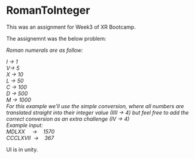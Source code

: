 # RomanToInteger
This was an assignment for Week3 of XR Bootcamp.

The assignemnt was the below problem: 

*Roman numerals are as follow:*

*I -> 1*<br />
*V-> 5*<br />
*X -> 10*<br />
*L -> 50*<br />
*C -> 100*<br />
*D -> 500*<br />
*M -> 1000*<br />
*For this example we'll use the simple conversion, where all numbers are*
*translated straight into their integer value (IIII -> 4) but feel free*
*to add the correct conversion as an extra challenge (IV -> 4)*<br />
*Example input:*<br />
*MDLXX     ->    1570*<br />
*CCCLXVII  ->    367*<br />

UI is in unity. 
